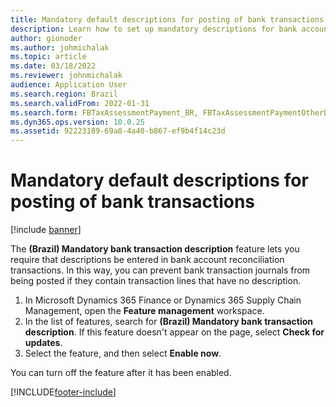 ```yaml
---
title: Mandatory default descriptions for posting of bank transactions
description: Learn how to set up mandatory descriptions for bank account reconciliation transactions, including a step-by-step process for enabling features.
author: gionoder
ms.author: johmichalak
ms.topic: article
ms.date: 03/18/2022
ms.reviewer: johnmichalak
audience: Application User
ms.search.region: Brazil
ms.search.validFrom: 2022-01-31
ms.search.form: FBTaxAssessmentPayment_BR, FBTaxAssessmentPaymentOtherDebits_BR
ms.dyn365.ops.version: 10.0.25
ms.assetid: 92223189-69a8-4a40-b867-ef9b4f14c23d
---
```


# Mandatory default descriptions for posting of bank transactions

[!include [banner](../../includes/banner.md)]

The **(Brazil) Mandatory bank transaction description** feature lets you require that descriptions be entered in bank account reconciliation transactions. In this way, you can prevent bank transaction journals from being posted if they contain transaction lines that have no description.

1. In Microsoft Dynamics 365 Finance or Dynamics 365 Supply Chain Management, open the **Feature management** workspace.
2. In the list of features, search for **(Brazil) Mandatory bank transaction description**. If this feature doesn't appear on the page, select **Check for updates**.
3. Select the feature, and then select **Enable now**.

You can turn off the feature after it has been enabled.

[!INCLUDE[footer-include](../../../includes/footer-banner.md)]
